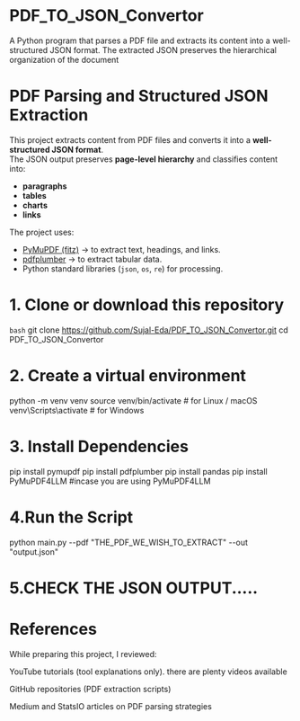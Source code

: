 # PDF_TO_JSON_Convertor
A Python program that parses a PDF file and extracts its content into a well-structured JSON format. The extracted JSON preserves the hierarchical organization of the document 

# PDF Parsing and Structured JSON Extraction

This project extracts content from PDF files and converts it into a **well-structured JSON format**.  
The JSON output preserves **page-level hierarchy** and classifies content into:
- **paragraphs**
- **tables**
- **charts**
- **links**

The project uses:
- [PyMuPDF (fitz)](https://pymupdf.readthedocs.io/) → to extract text, headings, and links.
- [pdfplumber](https://github.com/jsvine/pdfplumber) → to extract tabular data.
- Python standard libraries (`json`, `os`, `re`) for processing.


# 1. Clone or download this repository
```bash```
git clone https://github.com/Sujal-Eda/PDF_TO_JSON_Convertor.git
cd PDF_TO_JSON_Convertor


# 2. Create a virtual environment
python -m venv venv
source venv/bin/activate   # for Linux / macOS
venv\Scripts\activate      # for Windows


# 3. Install Dependencies
pip install pymupdf
pip install pdfplumber
pip install pandas
pip install PyMuPDF4LLM #incase you are using PyMuPDF4LLM


# 4.Run the Script 
python main.py --pdf "THE_PDF_WE_WISH_TO_EXTRACT" --out "output.json"


# 5.CHECK THE JSON OUTPUT.....


# References

While preparing this project, I reviewed:

YouTube tutorials (tool explanations only). there are plenty videos available

GitHub repositories (PDF extraction scripts)

Medium and StatsIO articles on PDF parsing strategies

